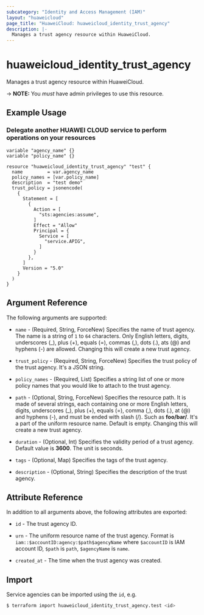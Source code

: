 ```yaml
---
subcategory: "Identity and Access Management (IAM)"
layout: "huaweicloud"
page_title: "HuaweiCloud: huaweicloud_identity_trust_agency"
description: |-
  Manages a trust agency resource within HuaweiCloud.
---
```

# huaweicloud_identity_trust_agency

Manages a trust agency resource within HuaweiCloud.

-> **NOTE:** You *must* have admin privileges to use this resource.

## Example Usage

### Delegate another HUAWEI CLOUD service to perform operations on your resources

```hcl
variable "agency_name" {}
variable "policy_name" {}

resource "huaweicloud_identity_trust_agency" "test" {
  name         = var.agency_name
  policy_names = [var.policy_name]
  description  = "test demo"
  trust_policy = jsonencode(
    {
      Statement = [
        {
          Action = [
            "sts:agencies:assume",
          ]
          Effect = "Allow"
          Principal = {
            Service = [
              "service.APIG",
            ]
          }
        },
      ]
      Version = "5.0"
    }
  )
}
```

## Argument Reference

The following arguments are supported:

* `name` - (Required, String, ForceNew) Specifies the name of trust agency. The name is a string of `1` to `64`
  characters. Only English letters, digits, underscores (_), plus (+), equals (=), commas (,), dots (.), ats (@) and
  hyphens (-) are allowed. Changing this will create a new trust agency.

* `trust_policy` - (Required, String, ForceNew) Specifies the trust policy of the trust agency. It's a JSON string.

* `policy_names` - (Required, List) Specifies a string list of one or more policy names that you would like to attach to
  the trust agency.

* `path` - (Optional, String, ForceNew) Specifies the resource path. It is made of several strings, each containing one
  or more English letters, digits, underscores (_), plus (+), equals (=), comma (,), dots (.), at (@) and hyphens (-),
  and must be ended with slash (/). Such as **foo/bar/**. It's a part of the uniform resource name. Default is empty.
  Changing this will create a new trust agency.

* `duration` - (Optional, Int) Specifies the validity period of a trust agency.
  Default value is **3600**. The unit is seconds.

* `tags` - (Optional, Map) Specifies the tags of the trust agency.

* `description` - (Optional, String) Specifies the description of the trust agency.

## Attribute Reference

In addition to all arguments above, the following attributes are exported:

* `id` - The trust agency ID.

* `urn` - The uniform resource name of the trust agency. Format is `iam::$accountID:agency:$path$agencyName` where
  `$accountID` is IAM account ID, `$path` is `path`, `$agencyName` is `name`.

* `created_at` - The time when the trust agency was created.

## Import

Service agencies can be imported using the `id`, e.g.

```bash
$ terraform import huaweicloud_identity_trust_agency.test <id>
```

